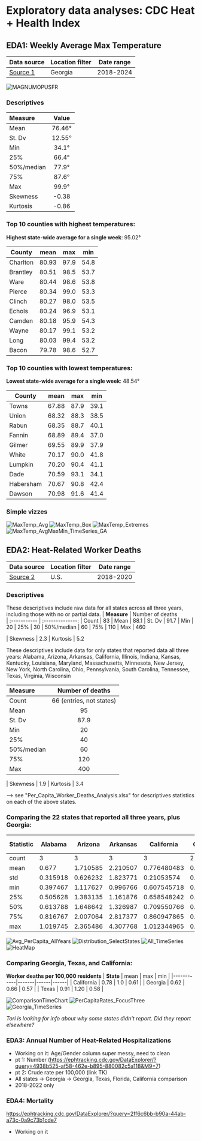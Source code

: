 # Exploratory data analyses: CDC Heat + Health Index

## EDA1: Weekly Average Max Temperature
| Data source | Location filter | Date range |
|-------------|-----------------|------------|
| [Source 1](https://ephtracking.cdc.gov/DataExplorer/?query=ae2ba6e8-a8e9-4f94-a79f-9b75a66f5600&M9=7) | Georgia | 2018-2024 |

![MAGNUMOPUSFR](https://github.com/user-attachments/assets/0b394110-5263-4c9b-9daa-5dc2141946cc)

### Descriptives
| **Measure**  | Value         
| :----------- | :--------------: 
| Mean         | 76.46&deg;
| St. Dv       | 12.55&deg;  
| Min          | 34.1&deg;
| 25%          | 66.4&deg;   
| 50%/median   | 77.9&deg;
| 75%          | 87.6&deg;   
| Max          | 99.9&deg;   
| Skewness     | -0.38
| Kurtosis     | -0.86

### Top 10 counties with highest temperatures:
**Highest state-wide average for a single week**: 95.02&deg;

| **County**| mean  | max  | min  |
|-----------|-------|------|------|
| Charlton  | 80.93 | 97.9 | 54.8 |
| Brantley  | 80.51 | 98.5 | 53.7 |
| Ware      | 80.44 | 98.6 | 53.8 |
| Pierce    | 80.34 | 99.0 | 53.3 |
| Clinch    | 80.27 | 98.0 | 53.5 |
| Echols    | 80.24 | 96.9 | 53.1 |
| Camden    | 80.18 | 95.9 | 54.3 |
| Wayne     | 80.17 | 99.1 | 53.2 |
| Long      | 80.03 | 99.4 | 53.2 |
| Bacon     | 79.78 | 98.6 | 52.7 |

### Top 10 counties with lowest temperatures:
**Lowest state-wide average for a single week**: 48.54&deg;

| **County** | mean  | max  | min  |
|------------|-------|------|------|
| Towns      | 67.88 | 87.9 | 39.1 |
| Union      | 68.32 | 88.3 | 38.5 |
| Rabun      | 68.35 | 88.7 | 40.1 |
| Fannin     | 68.89 | 89.4 | 37.0 |
| Gilmer     | 69.55 | 89.9 | 37.9 |
| White      | 70.17 | 90.0 | 41.8 |
| Lumpkin    | 70.20 | 90.4 | 41.1 |
| Dade       | 70.59 | 93.1 | 34.1 |
| Habersham  | 70.67 | 90.8 | 42.4 |
| Dawson     | 70.98 | 91.6 | 41.4 |

### Simple vizzes
![MaxTemp_Avg](https://github.com/user-attachments/assets/893d424f-c355-49fd-a6df-bbcf920522b9)
![MaxTemp_Box](https://github.com/user-attachments/assets/323dee73-84d0-4a3a-8bab-e98ca7a9a2ab)
![MaxTemp_Extremes](https://github.com/user-attachments/assets/2f6dfe63-f872-4e99-a8c0-72fab42d443d)
![MaxTemp_AvgMaxMin_TimeSeries_GA](https://github.com/user-attachments/assets/46b17ba7-3044-47e7-ac8b-30210e370fbe)


## EDA2: Heat-Related Worker Deaths
| Data source | Location filter | Date range |
|-------------|-----------------|------------|
| [Source 2](https://ephtracking.cdc.gov/DataExplorer/?query=4938b525-af58-462e-b895-880082c5a118&M9=7) | U.S. | 2018-2020 |

### Descriptives
These descriptives include raw data for all states across all three years, including those with no or partial data.
| **Measure**  | Number of deaths         
| :----------- | :--------------: 
| Count        | 83
| Mean         | 88.1
| St. Dv       | 91.7
| Min          | 20
| 25%          | 30 
| 50%/median   | 60
| 75%          | 110
| Max          | 460


| Skewness     | 2.3
| Kurtosis     | 5.2

These descriptives include data for only states that reported data all three years: Alabama, Arizona, Arkansas, California, Illinois, Indiana, Kansas, Kentucky, Louisiana, Maryland, Massachusetts, Minnesota, New Jersey, New York, North Carolina, Ohio, Pennsylvania, South Carolina, Tennessee, Texas, Virginia, Wisconsin

| **Measure**  | Number of deaths         
| :----------- | :--------------: 
| Count        | 66 (entries, not states)
| Mean         | 95
| St. Dv       | 87.9
| Min          | 20
| 25%          | 40 
| 50%/median   | 60
| 75%          | 120
| Max          | 400


| Skewness     | 1.9
| Kurtosis     | 3.4

--> see "Per_Capita_Worker_Deaths_Analysis.xlsx" for descriptives statistics on each of the above states.

### Comparing the 22 states that reported all three years, plus Georgia:
| Statistic | Alabama | Arizona | Arkansas | California | Georgia | Illinois | Indiana | Kansas | Kentucky | Louisiana | Maryland | Massachusetts | Minnesota | New Jersey | New York | North Carolina | Ohio | Pennsylvania | South Carolina | Tennessee | Texas | Virginia | Wisconsin |
|-----------|---------|---------|----------|------------|---------|----------|---------|--------|----------|-----------|----------|---------------|-----------|------------|----------|-----------------|------|--------------|-----------------|-----------|-------|----------|-----------|
| count | 3 | 3 | 3 | 3 | 2 | 3 | 3 | 3 | 3 | 3 | 3 | 3 | 3 | 3 | 3 | 3 | 3 | 3 | 3 | 3 | 3 | 3 | 3 |
| mean | 0.677 | 1.710585 | 2.210507 | 0.776480483 | 0.615059 | 0.471425 | 0.693984 | 1.37042 | 0.818576 | 1.21734562 | 1.650674 | 0.385647586 | 0.646459 | 0.742507332 | 0.678714 | 1.053970946 | 0.712451 | 0.596944284 | 1.300994 | 2.856750975 | 0.9106 | 1.441156 | 0.629343 |
| std | 0.315918 | 0.626232 | 1.823771 | 0.21053574 | 0.062558 | 0.136285 | 0.345894 | 0.34761 | 0.341782 | 0.75344896 | 0.86842 | 0.086464473 | 0.360862 | 0.331773865 | 0.525412 | 0.169661713 | 0.796652 | 0.199668729 | 0.875843 | 2.333431884 | 0.314 | 0.178862 | 0.498848 |
| min | 0.397467 | 1.117627 | 0.996766 | 0.607545718 | 0.570823 | 0.39092 | 0.29459 | 1.02106 | 0.44766 | 0.42992058 | 0.647911 | 0.285807663 | 0.356745 | 0.539235183 | 0.308427 | 0.858116697 | 0.1711 | 0.384749248 | 0.3897 | 1.033724372 | 0.5815 | 1.293922 | 0.339173 |
| 25% | 0.505628 | 1.383135 | 1.161876 | 0.658548242 | 0.592941 | 0.392748 | 0.592913 | 1.19749 | 0.667471 | 0.86028895 | 1.399103 | 0.360531593 | 0.444347 | 0.551079709 | 0.378042 | 1.003011659 | 0.255066 | 0.504852116 | 0.883263 | 1.541876338 | 0.7623 | 1.341631 | 0.341336 |
| 50% | 0.613788 | 1.648642 | 1.326987 | 0.709550766 | 0.615059 | 0.394576 | 0.891237 | 1.37393 | 0.887281 | 1.29065732 | 2.150296 | 0.435255523 | 0.53195 | 0.562924234 | 0.447656 | 1.14790662 | 0.339032 | 0.624954984 | 1.376826 | 2.050028305 | 0.9431 | 1.38934 | 0.343499 |
| 75% | 0.816767 | 2.007064 | 2.817377 | 0.860947865 | 0.637176 | 0.511678 | 0.893681 | 1.54509 | 1.004034 | 1.61105814 | 2.152055 | 0.435567548 | 0.791316 | 0.844143406 | 0.863858 | 1.151898071 | 0.983127 | 0.703041802 | 1.756641 | 3.768264277 | 1.0751 | 1.514773 | 0.774428 |
| max | 1.019745 | 2.365486 | 4.307768 | 1.012344965 | 0.659294 | 0.628779 | 0.896125 | 1.71626 | 1.120786 | 1.93145896 | 2.153815 | 0.435879572 | 1.050682 | 1.125362578 | 1.280059 | 1.155889522 | 1.627222 | 0.78112862 | 2.136456 | 5.48650025 | 1.2071 | 1.640205 | 1.205357 |

![Avg_PerCapita_AllYears](Images\Avg_PerCapita_AllYears.png)
![Distribution_SelectStates](Images\Distribution_SelectStates.png)
![All_TimeSeries](Images\All_TimeSeries.png)
![HeatMap](Images\HeatMap_PerCapita_AllYears.png)

### Comparing Georgia, Texas, and California:
**Worker deaths per 100,000 residents**
| **State**  | mean  | max  | min  |
|------------|-------|------|------|
| California | 0.78  | 1.0  | 0.61 |
| Georgia    | 0.62  | 0.66 | 0.57 |
| Texas      | 0.91  | 1.20 | 0.58 |

![ComparisonTimeChart](Images\Distribution_SelectStates.png)
![PerCapitaRates_FocusThree](Images\PerCapitaRates_FocusThree.png)
![Georgia_TimeSeries](Images\Georgia_TImeSeries_WorkerDeaths.png)

_Tori is looking for info about why some states didn't report. Did they report elsewhere?_

### EDA3: Annual Number of Heat-Related Hospitalizations
  - Working on it: Age/Gender column super messy, need to clean
  - pt 1: Number (https://ephtracking.cdc.gov/DataExplorer/?query=4938b525-af58-462e-b895-880082c5a118&M9=7)
  - pt 2: Crude rate per 100,000 (link TK)
  - All states -> Georgia -> Georgia, Texas, Florida, California comparison
  - 2018-2022 only

### EDA4: Mortality
https://ephtracking.cdc.gov/DataExplorer/?query=2ff6c6bb-b90a-44ab-a73c-0a9c73b1cde7 
  - Working on it
